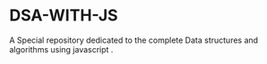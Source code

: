 # DSA-WITH-JS
A Special repository dedicated to the complete Data structures and algorithms using javascript .
